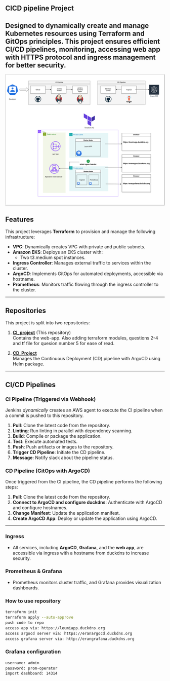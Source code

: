 ## CICD pipeline Project

Designed to dynamically create and manage Kubernetes resources using Terraform and GitOps principles. 
This project ensures efficient CI/CD pipelines, monitoring, accessing web app with HTTPS protocol and ingress management for better security.
---
![My Example Image](Leumi-Project.png)
## Features
This project leverages **Terraform** to provision and manage the following infrastructure:
- **VPC**: Dynamically creates VPC with private and public subnets.
- **Amazon EKS**: Deploys an EKS cluster with:
  - Two t3.medium spot instances.
- **Ingress Controller**: Manages external traffic to services within the cluster.
- **ArgoCD**: Implements GitOps for automated deployments, accessible via hostname.
- **Prometheus**: Monitors traffic flowing through the ingress controller to the cluster.

---

## Repositories

This project is split into two repositories:

1. **[CI_project](https://github.com/eranzaksh/CI_project.git)** (This repository)  
   Contains the web-app. Also adding terraform modules, questions 2-4 and tf file for quesion number 5 for ease of read.
   
2. **[CD_Project](https://github.com/eranzaksh/GitOps_Project_CD.git)**  
   Manages the Continuous Deployment (CD) pipeline with ArgoCD using Helm package.

---

## CI/CD Pipelines

### **CI Pipeline (Triggered via Webhook)**  
Jenkins *dynamically* creates an AWS agent to execute the CI pipeline when a commit is pushed to this repository.

1. **Pull**: Clone the latest code from the repository.
2. **Linting**: Run linting in parallel with dependency scanning.
3. **Build**: Compile or package the application.
4. **Test**: Execute automated tests.
5. **Push**: Push artifacts or images to the repository.
6. **Trigger CD Pipeline**: Initiate the CD pipeline.
7. **Message**: Notify slack about the pipeline status.

### **CD Pipeline (GitOps with ArgoCD)**  
Once triggered from the CI pipeline, the CD pipeline performs the following steps:

1. **Pull**: Clone the latest code from the repository.
2. **Connect to ArgoCD and configure duckdns**: Authenticate with ArgoCD and configure hostnames.
3. **Change Manifest**: Update the application manifest.
4. **Create ArgoCD App**: Deploy or update the application using ArgoCD.

---

### **Ingress**
- All services, including **ArgoCD**, **Grafana**, and the **web app**, are accessible via ingress with a hostname from duckdns to increase security.

### **Prometheus & Grafana**
- Prometheus monitors cluster traffic, and Grafana provides visualization dashboards.

### **How to use repository**
```bash
terraform init
terraform apply --auto-approve
push code to repo
access app via: https://leumiapp.duckdns.org
access argocd server via: https://eranargocd.duckdns.org
access grafana server via: http://erangrafana.duckdns.org
```
### **Grafana configuration**
```bash
username: admin
password: prom-operator
import dashboard: 14314
```
